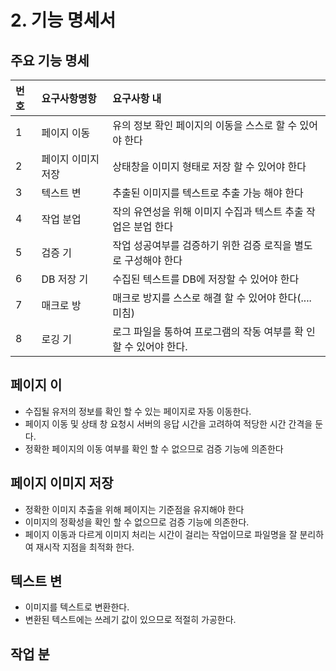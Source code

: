 # 2. 기능 명세서

## 주요 기능 명세

| 번호 | 요구사항명항 | 요구사항 내 |
| :--- | :--- | :--- |
| 1 | 페이지 이동 | 유의 정보 확인 페이지의 이동을 스스로 할 수 있어야 한다 |
| 2 | 페이지 이미지 저장 | 상태창을 이미지 형태로 저장 할 수 있어야 한다 |
| 3 | 텍스트 변 | 추출된 이미지를 텍스트로 추출 가능 해야 한다 |
| 4 | 작업 분업 | 작의 유연성을 위해 이미지 수집과 텍스트 추출 작업은 분업 한다 |
| 5 | 검증 기 | 작업 성공여부를 검증하기 위한 검증 로직을 별도로 구성해야 한다 |
| 6 | DB 저장 기 | 수집된 텍스트를 DB에 저장할 수 있어야 한다 |
| 7 | 매크로 방 | 매크로 방지를 스스로 해결 할 수 있어야 한다\(....미침\) |
| 8 | 로깅 기 | 로그 파일을 통하여 프로그램의 작동 여부를 확 인 할 수 있어야 한다. |

## 페이지 이

* 수집될 유저의 정보를 확인 할 수 있는 페이지로 자동 이동한다. 
* 페이지 이동 및 상태 창 요청시 서버의 응답 시간을 고려하여 적당한 시간 간격을 둔다.
* 정확한 페이지의 이동 여부를 확인 할 수 없으므로 검증 기능에 의존한다

## 페이지 이미지 저장

* 정확한 이미지 추출을 위해 페이지는 기준점을 유지해야 한다
* 이미지의 정확성을 확인 할 수 없으므로 검증 기능에 의존한다.
* 페이지 이동과 다르게 이미지 처리는 시간이 걸리는 작업이므로 파일명을 잘 분리하여 재시작 지점을 최적화 한다.

## 텍스트 변

* 이미지를 텍스트로 변환한다.
* 변환된 텍스트에는 쓰레기 값이 있으므로 적절히 가공한다.

## 작업 분







